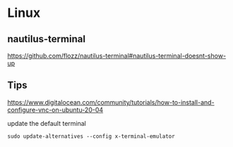 # Linux


## nautilus-terminal

https://github.com/flozz/nautilus-terminal#nautilus-terminal-doesnt-show-up


## Tips
https://www.digitalocean.com/community/tutorials/how-to-install-and-configure-vnc-on-ubuntu-20-04

update the default terminal

`sudo update-alternatives --config x-terminal-emulator`
